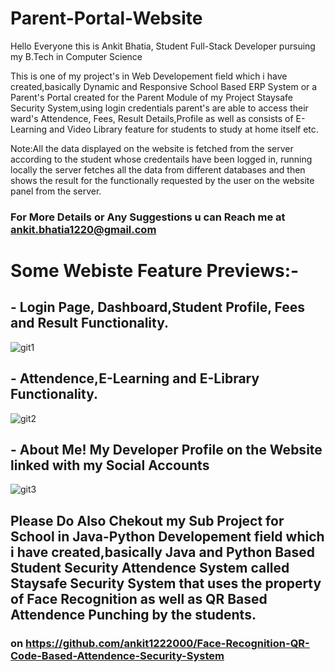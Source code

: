 # Parent-Portal-Website
Hello Everyone this is Ankit Bhatia, Student Full-Stack Developer pursuing my B.Tech in Computer Science

This is one of my project's in Web Developement field  which i have created,basically Dynamic and Responsive School Based ERP System or a Parent's Portal created for the Parent Module of my Project Staysafe Security System,using login credentials parent's are able to access their ward's Attendence, Fees, Result Details,Profile as well as consists of E-Learning and Video Library feature for students to study at home itself etc.

Note:All the data displayed on the website is fetched from the server according to the student whose credentails have been logged in, running locally the server fetches all the data from different databases and then shows the result for the functionally requested by the user on the website panel from the server.

### For More Details or Any Suggestions u can Reach me at ankit.bhatia1220@gmail.com

# Some Webiste Feature Previews:-

## - Login Page, Dashboard,Student Profile, Fees and Result Functionality.

![git1](https://user-images.githubusercontent.com/60085587/85236853-56c65800-b43f-11ea-80c9-308632c43988.gif)

## - Attendence,E-Learning and E-Library Functionality.

![git2](https://user-images.githubusercontent.com/60085587/85236911-d5bb9080-b43f-11ea-9d9c-0d27b6fbf4ca.gif)

## - About Me! My Developer Profile on the Website linked with my Social Accounts

![git3](https://user-images.githubusercontent.com/60085587/85236951-31861980-b440-11ea-9e1e-5d2dab814465.gif)



## Please Do Also Chekout my Sub Project for School in Java-Python Developement field  which i have created,basically Java and Python Based Student Security Attendence System called Staysafe Security System that uses the property of Face Recognition as well as QR Based Attendence Punching by the students.
### on https://github.com/ankit1222000/Face-Recognition-QR-Code-Based-Attendence-Security-System

